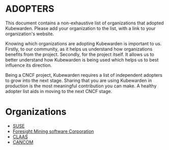 # ADOPTERS

This document contains a non-exhaustive list of organizations that adopted
Kubewarden. Please add your organization to the list, with a link to your
organization's website.

Knowing which organizations are adopting Kubewarden is important to us.
Firstly, to our community, as it helps us understand how organizations
benefits from the project.
Secondly, for the project itself. It allows us to better understand how
Kubewarden is being used which helps us to best influence its direction.

Being a CNCF project, Kubewarden requires a list of independent adopters to
grow into the next stage. Sharing that you are using Kubewarden in production
is the most meaningful contribution you can make. A healthy adopter list aids in moving to the next CNCF stage.

# Organizations

- [SUSE](http://www.suse.com/)
- [Foresight Mining software Corporation](https://www.foresightmining.com/)
- [CLAAS](https://www.claas.com/)
- [CANCOM](https://www.cancom.de/)
